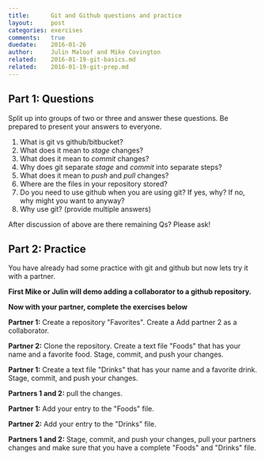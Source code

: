 ```yaml
---
title:      Git and Github questions and practice
layout:     post
categories: exercises
comments:   true
duedate:    2016-01-26
author:     Julin Maloof and Mike Covington
related:    2016-01-19-git-basics.md
related:    2016-01-19-git-prep.md
---
```


## Part 1: Questions
Split up into groups of two or three and answer these questions.  Be prepared to present your answers to everyone.

1. What is git vs github/bitbucket?
2. What does it mean to _stage_ changes?
3. What does it mean to _commit_ changes?
4. Why does git separate _stage_ and _commit_ into separate steps?
5. What does it mean to _push_ and _pull_ changes?
6. Where are the files in your repository stored?
7. Do you need to use github when you are using git?  If yes, why?  If no, why might you want to anyway?
8. Why use git? (provide multiple answers)

After discussion of above are there remaining Qs?  Please ask!

## Part 2: Practice
You have already had some practice with git and github but now lets try it with a partner.

__First Mike or Julin will demo adding a collaborator to a github repository.__

__Now with your partner, complete the exercises below__

__Partner 1:__ Create a repository "Favorites".  Create a Add partner 2 as a collaborator.

__Partner 2:__ Clone the repository.  Create a text file "Foods" that has your name and a favorite food.  Stage, commit, and push your changes.

__Partner 1:__ Create a text file "Drinks" that has your name and a favorite drink.  Stage, commit, and push your changes.

__Partners 1 and 2:__ pull the changes.

__Partner 1:__ Add your entry to the "Foods" file.

__Partner 2:__ Add your entry to the "Drinks" file.

__Partners 1 and 2:__ Stage, commit, and push your changes, pull your partners changes and make sure that you have a complete "Foods" and "Drinks" file.
